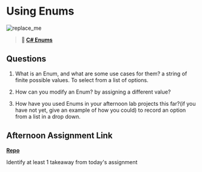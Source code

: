 # Using Enums

![replace_me](https://codeworks.blob.core.windows.net/public/assets/img/illustrations/placeholder.svg)

> **📖 [C# Enums](https://codeworksacademy.com/fs-student-guide/resources/wk10/03-Enums)**

## Questions

1. What is an Enum, and what are some use cases for them?
a string of finite possible values. To select from a list of options.

2. How can you modify an Enum?
by assigning a different value?

3. How have you used Enums in your afternoon lab projects this far?(if you have not yet, give an example of how you could)
to record an option from a list in a drop down.

## Afternoon Assignment Link

**[Repo](https://github.com/Annikyet/<ASSIGNMENT_REPO>)**

Identify at least 1 takeaway from today's assignment
